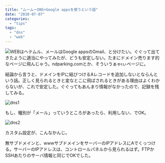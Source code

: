 ```yaml
---
title: "ムームーDNS+Google appsを使うという話"
date: "2010-07-07"
categories: 
  - "tips"
tags: 
  - "dns"
  - "web"
---
```


![](file:///C:/Documents%20and%20Settings/NaoMatsumura/%E3%83%87%E3%82%B9%E3%82%AF%E3%83%88%E3%83%83%E3%83%97/dns1.jpg)WEBはヘテムル、メールはGoogle appsのGmail、と分けたい。ぐぐって出てきたように適当にやってみたが、どうも安定しない。たまにドメイン売ります的なページに飛んじゃう。ndparking.comとか、そういうぁゃιぃページに。

結論から言うと、ドメインをIPに結びつけるAレコードを追加しないとならんという話。正しく見られるときと変なとこに飛ばされるときがある理由はよくわからないが、これで安定した。ぐぐってもあんまり情報がなかったので、記録を残してみる。

![](https://blog.naotaco.com/wp-content/uploads/2010/07/dns11.png "dns1")

もし、種別が「メール」っていうところがあったら、利用しない、でOK。

![](https://blog.naotaco.com/wp-content/uploads/2010/07/dns22.png "dns2")

カスタム設定が、こんなかんじ。

無サブドメインと、wwwサブドメインをサーバーのIPアドレスにAでくっつける。サーバーのIPアドレスは、コントロールパネルから見られるはず。FTPかSSHあたりのサーバ情報と同じでOKでした。
